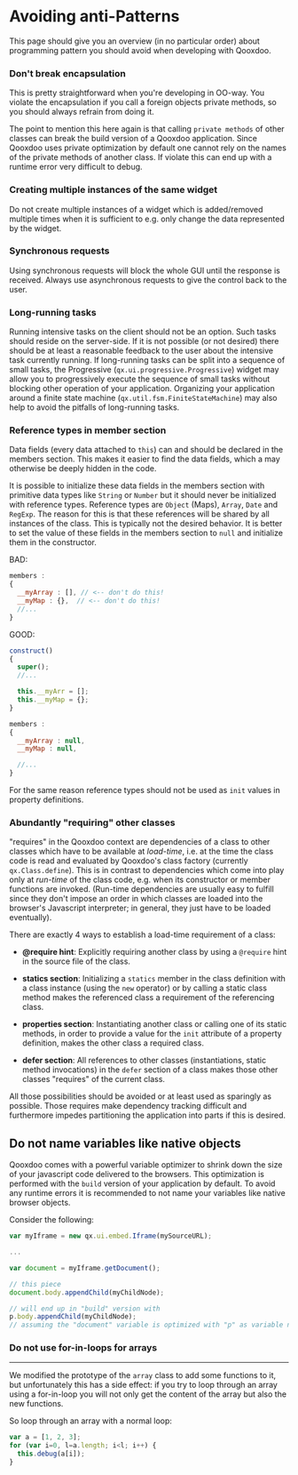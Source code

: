 # Avoiding anti-Patterns

This page should give you an overview (in no particular order) about programming
pattern you should avoid when developing with Qooxdoo.

### Don't break encapsulation

This is pretty straightforward when you're developing in OO-way. You violate the
encapsulation if you call a foreign objects private methods, so you should
always refrain from doing it.

The point to mention this here again is that calling `private methods` of other
classes can break the build version of a Qooxdoo application. Since Qooxdoo uses
private optimization by default one cannot rely on the names of the private
methods of another class. If violate this can end up with a runtime error very
difficult to debug.

### Creating multiple instances of the same widget

Do not create multiple instances of a widget which is added/removed multiple
times when it is sufficient to e.g. only change the data represented by the
widget.

### Synchronous requests

Using synchronous requests will block the whole GUI until the response is
received. Always use asynchronous requests to give the control back to the user.

### Long-running tasks

Running intensive tasks on the client should not be an option. Such tasks should
reside on the server-side. If it is not possible (or not desired) there should be
at least a reasonable feedback to the user about the intensive task currently
running. If long-running tasks can be split into a sequence of small tasks, the
Progressive (`qx.ui.progressive.Progressive`) widget may allow you to progressively
execute the sequence of small tasks without blocking other operation of your
application. Organizing your application around a finite state machine
(`qx.util.fsm.FiniteStateMachine`) may also help to avoid the pitfalls of
long-running tasks.

### Reference types in member section

Data fields (every data attached to `this`) can and should be declared in the
members section. This makes it easier to find the data fields, which a may
otherwise be deeply hidden in the code.

It is possible to initialize these data fields in the members section with
primitive data types like `String` or `Number` but it should never be initialized
with reference types. Reference types are `Object` (Maps), `Array`, `Date` and
`RegExp`. The reason for this is that these references will be shared by all
instances of the class. This is typically not the desired behavior. It is better
to set the value of these fields in the members section to `null` and initialize
them in the constructor.

BAD:

```javascript
members :
{
  __myArray : [], // <-- don't do this!
  __myMap : {},  // <-- don't do this!
  //...
}
```

GOOD:

```javascript
construct()
{
  super();
  //...

  this.__myArr = [];
  this.__myMap = {};
}

members :
{
  __myArray : null,
  __myMap : null,

  //...
}
```

For the same reason reference types should not be used as `init` values in
property definitions.

### Abundantly "requiring" other classes

"requires" in the Qooxdoo context are dependencies of a class to other classes
which have to be available at _load-time_, i.e. at the time the class code is
read and evaluated by Qooxdoo's class factory (currently `qx.Class.define`).
This is in contrast to dependencies which come into play only at _run-time_ of
the class code, e.g. when its constructor or member functions are invoked.
(Run-time dependencies are usually easy to fulfill since they don't impose an
order in which classes are loaded into the browser's Javascript interpreter; in
general, they just have to be loaded eventually).

There are exactly 4 ways to establish a load-time requirement of a class:

- **@require hint**: Explicitly requiring another
  class by using a `@require` hint in the source file of the class.

- **statics section**: Initializing a `statics` member in the class definition
  with a class instance (using the `new` operator) or by calling a static class
  method makes the referenced class a requirement of the referencing class.

- **properties section**: Instantiating another class or calling one of its
  static methods, in order to provide a value for the `init` attribute of a
  property definition, makes the other class a required class.

- **defer section**: All references to other classes (instantiations, static
  method invocations) in the `defer` section of a class makes those other
  classes "requires" of the current class.
  

All those possibilities should be avoided or at least used as sparingly as
possible. Those requires make dependency tracking difficult and furthermore
impedes partitioning the application into parts if this is desired.

## Do not name variables like native objects

Qooxdoo comes with a powerful variable optimizer to shrink down the size of your
javascript code delivered to the browsers. This optimization is performed with
the `build` version of your application by default. To avoid any runtime errors
it is recommended to not name your variables like native browser objects.

Consider the following:

```javascript
var myIframe = new qx.ui.embed.Iframe(mySourceURL);

...

var document = myIframe.getDocument();

// this piece
document.body.appendChild(myChildNode);

// will end up in "build" version with
p.body.appendChild(myChildNode);
// assuming the "document" variable is optimized with "p" as variable name
```

### Do not use for-in-loops for arrays

---

We modified the prototype of the `array` class to add some functions to it, but
unfortunately this has a side effect: if you try to loop through an array using
a for-in-loop you will not only get the content of the array but also the new
functions.

So loop through an array with a normal loop:

```javascript
var a = [1, 2, 3];
for (var i=0, l=a.length; i<l; i++) {
  this.debug(a[i]);
}
```
